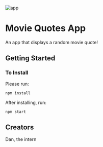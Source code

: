 ![app](app.gif)

# Movie Quotes App

An app that displays a random movie quote!

## Getting Started

### To Install

Please run:

```
npm install
```

After installing, run:

```
npm start
```

## Creators

Dan, the intern
